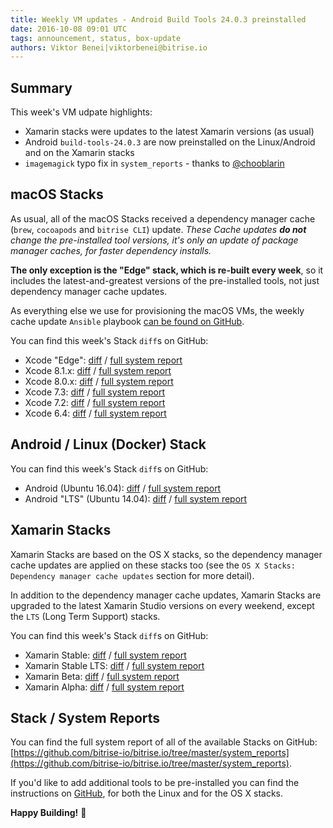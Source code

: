```yaml
---
title: Weekly VM updates - Android Build Tools 24.0.3 preinstalled
date: 2016-10-08 09:01 UTC
tags: announcement, status, box-update
authors: Viktor Benei|viktorbenei@bitrise.io
---
```


## Summary

This week's VM udpate highlights:

* Xamarin stacks were updates to the latest Xamarin versions (as usual)
* Android `build-tools-24.0.3` are now preinstalled on the Linux/Android and on the Xamarin stacks
* `imagemagick` typo fix in `system_reports` - thanks to [@chooblarin](https://github.com/bitrise-io/osx-box-bootstrap/issues/23)


## macOS Stacks

As usual, all of the macOS Stacks received a dependency manager cache (`brew`, `cocoapods` and `bitrise CLI`) update.
*These Cache updates __do not__ change the pre-installed tool versions, it's
only an update of package manager caches, for faster dependency installs.*

**The only exception is the "Edge" stack, which is re-built every week**,
so it includes the latest-and-greatest versions of the pre-installed tools,
not just dependency manager cache updates.

As everything else we use for
provisioning the macOS VMs, the weekly cache update `Ansible` playbook
[can be found on GitHub](https://github.com/bitrise-io/osx-box-bootstrap/blob/master/weekly-cache-update-playbook.yml).

You can find this week's Stack `diff`s on GitHub:

* Xcode "Edge": [diff](https://github.com/bitrise-io/bitrise.io/pull/75/commits/bf9e9a09ebe0515767c0372e1b0256acdb89150d) / [full system report](https://github.com/bitrise-io/bitrise.io/blob/master/system_reports/osx-xcode-edge.log)
* Xcode 8.1.x: [diff](https://github.com/bitrise-io/bitrise.io/pull/75/commits/72735b19bfbfa5489cf60c5ff1b91827be4016c4) / [full system report](https://github.com/bitrise-io/bitrise.io/blob/master/system_reports/osx-xcode-8.1.x.log)
* Xcode 8.0.x: [diff](https://github.com/bitrise-io/bitrise.io/pull/75/commits/669acf2b3aee404fd49e1ed24dc2de0080228103) / [full system report](https://github.com/bitrise-io/bitrise.io/blob/master/system_reports/osx-xcode-8.0.x.log)
* Xcode 7.3: [diff](https://github.com/bitrise-io/bitrise.io/pull/75/commits/1d3d0e6fe9db7f6ba46a92deb4700de7d9fad6e1) / [full system report](https://github.com/bitrise-io/bitrise.io/blob/master/system_reports/osx-xcode-7.3.log)
* Xcode 7.2: [diff](https://github.com/bitrise-io/bitrise.io/pull/75/commits/2f053642a92d3cf71692c397f68ed65d14f5ab3d) / [full system report](https://github.com/bitrise-io/bitrise.io/blob/master/system_reports/osx-xcode-7.2.log)
* Xcode 6.4: [diff](https://github.com/bitrise-io/bitrise.io/pull/75/commits/5cc4bb7344bef5bfc3a69585aaa9821344c0f772) / [full system report](https://github.com/bitrise-io/bitrise.io/blob/master/system_reports/osx-xcode-6.4.log)


## Android / Linux (Docker) Stack

You can find this week's Stack `diff`s on GitHub:

* Android (Ubuntu 16.04): [diff](https://github.com/bitrise-io/bitrise.io/pull/75/commits/cbec3113c1d7bda0312ba8ce0341754b1a79e4da) / [full system report](https://github.com/bitrise-io/bitrise.io/blob/master/system_reports/linux-docker-android.log)
* Android "LTS" (Ubuntu 14.04): [diff](https://github.com/bitrise-io/bitrise.io/pull/75/commits/b3fa2bee224694a995967f7f4b90cdeaa9cc0e97) / [full system report](https://github.com/bitrise-io/bitrise.io/blob/master/system_reports/linux-docker-android-lts.log)


## Xamarin Stacks

Xamarin Stacks are based on the OS X stacks, so the dependency manager cache updates are applied
on these stacks too (see the `OS X Stacks: Dependency manager cache updates` section for more detail).

In addition to the dependency manager cache updates, Xamarin Stacks are upgraded to the latest
Xamarin Studio versions on every weekend, except the `LTS` (Long Term Support) stacks.

You can find this week's Stack `diff`s on GitHub:

* Xamarin Stable: [diff](https://github.com/bitrise-io/bitrise.io/pull/75/commits/185e0469b84b2d828a6e5dc48f34832c5daa60f1) / [full system report](https://github.com/bitrise-io/bitrise.io/blob/master/system_reports/osx-xamarin-stable.log)
* Xamarin Stable LTS: [diff](https://github.com/bitrise-io/bitrise.io/pull/75/commits/57766a2e1be6151ca67988483120adaf8687330b) / [full system report](https://github.com/bitrise-io/bitrise.io/blob/master/system_reports/osx-xamarin-stable-LTS.log)
* Xamarin Beta: [diff](https://github.com/bitrise-io/bitrise.io/pull/75/commits/73aa65dff09dd569e0994ee2f62213a8001ea3a2) / [full system report](https://github.com/bitrise-io/bitrise.io/blob/master/system_reports/osx-xamarin-beta.log)
* Xamarin Alpha: [diff](https://github.com/bitrise-io/bitrise.io/pull/75/commits/ffd2e677fb123bde38308595246d20522ee2933a) / [full system report](https://github.com/bitrise-io/bitrise.io/blob/master/system_reports/osx-xamarin-alpha.log)


## Stack / System Reports

You can find the full system report of all of the available Stacks
on GitHub: [https://github.com/bitrise-io/bitrise.io/tree/master/system_reports](https://github.com/bitrise-io/bitrise.io/tree/master/system_reports).

If you'd like to add additional tools to be pre-installed you can find the
instructions on [GitHub](https://github.com/bitrise-io/bitrise.io#request-a-tool-to-be-pre-installed-on-a-build-machine),
for both the Linux and for the OS X stacks.

**Happy Building!** 🚀

